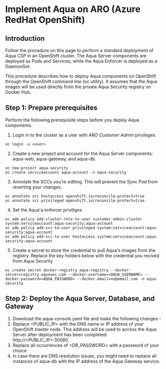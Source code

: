 # Implement Aqua on ARO (Azure RedHat OpenShift)

## Introduction 
Follow the procedure on this page to perform a standard deployment of Aqua CSP in an OpenShift cluster. The Aqua Server components are deployed as Pods and Services, while the Aqua Enforcer is deployed as a DaemonSet.

This procedure describes how to deploy Aqua components on OpenShift through the OpenShift command line (oc utility). It assumes that the Aqua images will be used directly from the private Aqua Security registry on Docker Hub.

## Step 1: Prepare prerequisites
Perform the following prerequisite steps before you deploy Aqua components.

1. Login in to the cluster as a user with *ARO Customer Admin* privileges

```
oc login -u <user>
```

2. Create a new project and account for the Aqua Server components: aqua-web, aqua-gateway, and aqua-db. 

```
oc new-project aqua-security
oc create serviceaccount aqua-account -n aqua-security
```

3. Annotate the SCCs you're editing. This will prevent the Sync Pod from reverting your changes.
```
oc annotate scc hostaccess openshift.io/reconcile-protect=true
oc annotate scc privileged openshift.io/reconcile-protect=true
```

4. Set the Aqua'a enforcer priviliges 
```
oc adm policy add-cluster-role-to-user customer-admin-cluster system:serviceaccount:aqua-security:aqua-account
oc adm policy add-scc-to-user privileged system:serviceaccount:aqua-security:aqua-account
oc adm policy add-scc-to-user hostaccess system:serviceaccount:aqua-security:aqua-account
```

5. Create a secret to store the credential to pull Aqua's images from the registry. Replace the key holders below with the credential you recived from Aqua Security
```
oc create secret docker-registry aqua-registry --docker-server=registry.aquasec.com --docker-username=<AQUA_USERNAME> --docker-password=<AQUA_PASSWORD> --docker-email=no@email.com -n aqua-security
```

## Step 2: Deploy the Aqua Server, Database, and Gateway

1. Download the aqua-console.yaml file and make the following changes -
2. Replace <PUBLIC_IP> with the DNS name or IP address of your OpenShift master node. This address will be used to access the Aqua Server after deployment has been completed: http://<PUBLIC_IP>:30080. 
3. Replace all occurrences of <DB_PASSWORD> with a password of your choice
4. In case there are DNS resolution issues, you might need to replace all instances of aqua-db with the IP address of the Aqua Gateway service.




